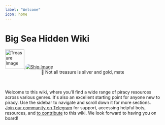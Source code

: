 ```yaml
---
label: "Welcome"
icon: home
---
```



# Big Sea Hidden Wiki

<figure class="content-center">
  
  <figcaption class="caption"></figcaption>
</figure>

<a href="#">
  <img src="https://cdn.jsdelivr.net/gh/vibestepler/picx-images-hosting@master/20231028/treasure.7ek0u1ka5ke8.webp" width="62" alt="Treasure Image">
</a>
<a href="#">
  <img src="https://cdn.jsdelivr.net/gh/vibestepler/picx-images-hosting@master/20231028/ship.59tf2ixg1itc.gif" alt="Ship Image" style="border-radius: 15px;">
</a>



<center><span class="no-link inline-flex items-center justify-center font-medium leading-none whitespace-nowrap text-gray-600 bg-white border border-gray-300 dark:text-dark-350 dark:border-dark-450 dark:bg-dark-450 h-6 px-2 text-xs rounded-md" ><span>🥂 Not all treasure is silver and gold, mate </span></center>

<br>
<br>
  
<p>Welcome to this wiki, where you'll find a wide range of piracy resources across various genres. It's also an excellent starting point for anyone new to piracy. Use the sidebar to navigate and scroll down it for more sections. <a target="_blank" href="https://t.me/BINCCHUBchat">Join our community on Telegram</a> for support, accessing helpful bots, resources, and <a target="_blank" href="contribute/">to contribute</a> to this wiki. We look forward to having you on board!</p>
